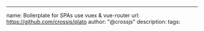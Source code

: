 ---
name: Boilerplate for SPAs use vuex & vue-router
url: https://github.com/crossjs/plato
author: "@crossjs"
description: 
tags: